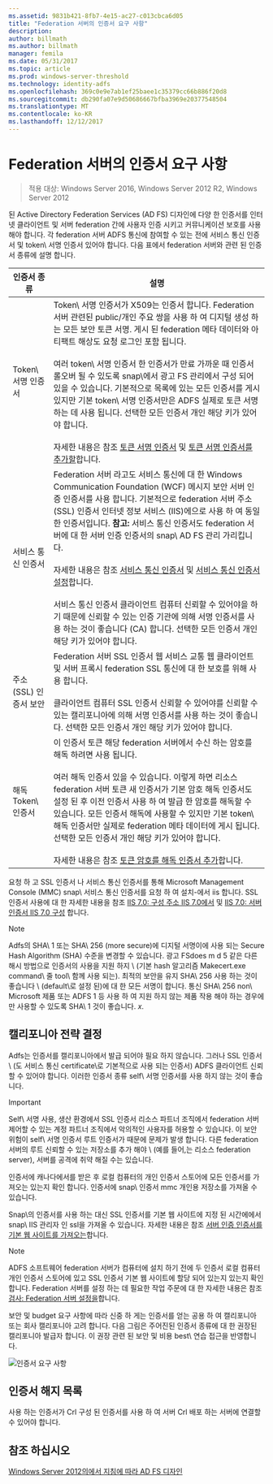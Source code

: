 ```yaml
---
ms.assetid: 9831b421-8fb7-4e15-ac27-c013cbca6d05
title: "Federation 서버의 인증서 요구 사항"
description: 
author: billmath
ms.author: billmath
manager: femila
ms.date: 05/31/2017
ms.topic: article
ms.prod: windows-server-threshold
ms.technology: identity-adfs
ms.openlocfilehash: 369c0e9e7ab1ef25baee1c35379cc66b886f20d8
ms.sourcegitcommit: db290fa07e9d50686667bfba3969e20377548504
ms.translationtype: MT
ms.contentlocale: ko-KR
ms.lasthandoff: 12/12/2017
---
```

# <a name="certificate-requirements-for-federation-servers"></a>Federation 서버의 인증서 요구 사항

>적용 대상: Windows Server 2016, Windows Server 2012 R2, Windows Server 2012

된 Active Directory Federation Services \(AD FS\) 디자인에 다양 한 인증서를 인터넷 클라이언트 및 서버 federation 간에 사용자 인증 시키고 커뮤니케이션 보호를 사용 해야 합니다. 각 federation 서버 ADFS 통신에 참여할 수 있는 전에 서비스 통신 인증서 및 token\ 서명 인증서 있어야 합니다. 다음 표에서 federation 서버와 관련 된 인증서 종류에 설명 합니다.  
  
|인증서 종류|설명|  
|--------------------|---------------|  
|Token\ 서명 인증서|Token\ 서명 인증서가 X509는 인증서 합니다. Federation 서버 관련된 public\/개인 주요 쌍을 사용 하 여 디지털 생성 하는 모든 보안 토큰 서명. 게시 된 federation 메타 데이터와 아티팩트 해상도 요청 로그인 포함 됩니다.<br /><br />여러 token\ 서명 인증서 한 인증서가 만료 가까운 때 인증서 롤오버 될 수 있도록 snap\에서 광고 FS 관리에서 구성 되어 있을 수 있습니다. 기본적으로 목록에 있는 모든 인증서를 게시 있지만 기본 token\ 서명 인증서만은 ADFS 실제로 토큰 서명 하는 데 사용 됩니다. 선택한 모든 인증서 개인 해당 키가 있어야 합니다.<br /><br />자세한 내용은 참조 [토큰 서명 인증서](Token-Signing-Certificates.md) 및 [토큰 서명 인증서를 추가할](../../ad-fs/deployment/Add-a-Token-Signing-Certificate.md)합니다.|  
|서비스 통신 인증서|Federation 서버 라고도 서비스 통신에 대 한 Windows Communication Foundation \(WCF\) 메시지 보안 서버 인증 인증서를 사용 합니다. 기본적으로 federation 서버 주소 \(SSL\) 인증서 인터넷 정보 서비스 \(IIS\)에으로 사용 하 여 동일한 인증서입니다. **참고:** 서비스 통신 인증서도 federation 서버에 대 한 서버 인증 인증서의 snap\ AD FS 관리 가리킵니다.<br /><br />자세한 내용은 참조 [서비스 통신 인증서](Service-Communications-Certificates.md) 및 [서비스 통신 인증서 설정](../../ad-fs/deployment/Set-a-Service-Communications-Certificate.md)합니다.<br /><br />서비스 통신 인증서 클라이언트 컴퓨터 신뢰할 수 있어야을 하기 때문에 신뢰할 수 있는 인증 기관에 의해 서명 인증서를 사용 하는 것이 좋습니다 \(CA\) 합니다. 선택한 모든 인증서 개인 해당 키가 있어야 합니다.|  
|주소 \(SSL\) 인증서 보안|Federation 서버 SSL 인증서 웹 서비스 교통 웹 클라이언트 및 서버 프록시 federation SSL 통신에 대 한 보호를 위해 사용 합니다.<br /><br />클라이언트 컴퓨터 SSL 인증서 신뢰할 수 있어야를 신뢰할 수 있는 캘리포니아에 의해 서명 인증서를 사용 하는 것이 좋습니다. 선택한 모든 인증서 개인 해당 키가 있어야 합니다.|  
|해독 Token\ 인증서|이 인증서 토큰 해당 federation 서버에서 수신 하는 암호를 해독 하려면 사용 됩니다.<br /><br />여러 해독 인증서 있을 수 있습니다. 이렇게 하면 리소스 federation 서버 토큰 새 인증서가 기본 암호 해독 인증서도 설정 된 후 이전 인증서 사용 하 여 발급 한 암호를 해독할 수 있습니다. 모든 인증서 해독에 사용할 수 있지만 기본 token\ 해독 인증서만 실제로 federation 메타 데이터에 게시 됩니다. 선택한 모든 인증서 개인 해당 키가 있어야 합니다.<br /><br />자세한 내용은 참조 [토큰 암호를 해독 인증서 추가](../../ad-fs/deployment/Add-a-Token-Decrypting-Certificate.md)합니다.|  
  
요청 하 고 SSL 인증서 나 서비스 통신 인증서를 통해 Microsoft Management Console \(MMC\) snap\ 서비스 통신 인증서를 요청 하 여 설치-에서 iis 합니다. SSL 인증서 사용에 대 한 자세한 내용을 참조 [IIS 7.0: 구성 주소 IIS 7.0에서](https://go.microsoft.com/fwlink/?LinkID=108544) 및 [IIS 7.0: 서버 인증서 IIS 7.0 구성](https://go.microsoft.com/fwlink/?LinkID=108545) 합니다.  
  
> [!NOTE]  
> Adfs의 SHA\ 1 또는 SHA\ 256 \(more secure\)에 디지털 서명이에 사용 되는 Secure Hash Algorithm \(SHA\) 수준을 변경할 수 있습니다. 광고 FSdoes m d 5 같은 다른 해시 방법으로 인증서의 사용을 지원 하지 \ (기본 hash 알고리즘 Makecert.exe command\ 줄 tool\ 함께 사용 되는). 최적의 보안을 유지 SHA\ 256 사용 하는 것이 좋습니다 \ (default\로 설정 된)에 대 한 모든 서명이 합니다. 통신 SHA\ 256 non\ Microsoft 제품 또는 ADFS 1 등 사용 하 여 지원 하지 않는 제품 작용 해야 하는 경우에만 사용할 수 있도록 SHA\ 1 것이 좋습니다. *x*.  
  
## <a name="determining-your-ca-strategy"></a>캘리포니아 전략 결정  
Adfs는 인증서를 캘리포니아에서 발급 되어야 필요 하지 않습니다. 그러나 SSL 인증서 \ (도 서비스 통신 certificate\로 기본적으로 사용 되는 인증서) ADFS 클라이언트 신뢰할 수 있어야 합니다. 이러한 인증서 종류 self\ 서명 인증서를 사용 하지 않는 것이 좋습니다.  
  
> [!IMPORTANT]  
> Self\ 서명 사용, 생산 환경에서 SSL 인증서 리소스 파트너 조직에서 federation 서버 제어할 수 있는 계정 파트너 조직에서 악의적인 사용자를 허용할 수 있습니다. 이 보안 위험이 self\ 서명 인증서 루트 인증서가 때문에 문제가 발생 합니다. 다른 federation 서버의 루트 신뢰할 수 있는 저장소를 추가 해야 \ (예를 들어,는 리소스 federation server\), 서버를 공격에 취약 해질 수는 있습니다.  
  
인증서에 캐나다에서를 받은 후 로컬 컴퓨터의 개인 인증서 스토어에 모든 인증서를 가져오는 있는지 확인 합니다. 인증서에 snap\ 인증서 mmc 개인용 저장소를 가져올 수 있습니다.  
  
Snap\의 인증서를 사용 하는 대신 SSL 인증서를 기본 웹 사이트에 지정 된 시간에에서 snap\ IIS 관리자 인 ssl을 가져올 수 있습니다. 자세한 내용은 참조 [서버 인증 인증서를 기본 웹 사이트를 가져오는](../../ad-fs/deployment/Import-a-Server-Authentication-Certificate-to-the-Default-Web-Site.md)합니다.  
  
> [!NOTE]  
> ADFS 소프트웨어 federation 서버가 컴퓨터에 설치 하기 전에 두 인증서 로컬 컴퓨터 개인 인증서 스토어에 있고 SSL 인증서 기본 웹 사이트에 할당 되어 있는지 있는지 확인 합니다. Federation 서버를 설정 하는 데 필요한 작업 주문에 대 한 자세한 내용은 참조 [검사: Federation 서버 설정을](../../ad-fs/deployment/Checklist--Setting-Up-a-Federation-Server.md)합니다.  
  
보안 및 budget 요구 사항에 따라 신중 하 게는 인증서를 얻는 공용 하 여 캘리포니아 또는 회사 캘리포니아 고려 합니다. 다음 그림은 주어진된 인증서 종류에 대 한 권장된 캘리포니아 발급자 합니다. 이 권장 관련 된 보안 및 비용 best\ 연습 접근을 반영합니다.  
  
![인증서 요구 사항](media/adfs2_fedserver_certstory_1.png)  
  
## <a name="certificate-revocation-lists"></a>인증서 해지 목록  
사용 하는 인증서가 Crl 구성 된 인증서를 사용 하 여 서버 Crl 배포 하는 서버에 연결할 수 있어야 합니다.  
  
## <a name="see-also"></a>참조 하십시오
[Windows Server 2012의에서 지침에 따라 AD FS 디자인](AD-FS-Design-Guide-in-Windows-Server-2012.md)
